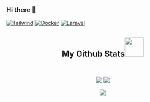 ### Hi there 👋

<a href="https://tailwindcss.com/">![Tailwind][tailwind.com]</a>
<a href="https://www.docker.com/">![Docker][Docker.com]</a>
<a href="https://laravel.com/">![Laravel][Laravel.com]</a>

<!--
**erentin/ErenTin** is a ✨ _special_ ✨ repository because its `README.md` (this file) appears on your GitHub profile.

Here are some ideas to get you started:

- 🔭 I’m currently working on ...
- 🌱 I’m currently learning ...
- 👯 I’m looking to collaborate on ...
- 🤔 I’m looking for help with ...
- 💬 Ask me about ...
- 📫 How to reach me: ...
- 😄 Pronouns: ...
- ⚡ Fun fact: ...
-->

<h2 align="center">
  My Github Stats<img src="https://media.giphy.com/media/VgCDAzcKvsR6OM0uWg/giphy.gif" width="50">
</h2>
 
<br>

<p align = "center">
  <img  src = "https://github-readme-stats.vercel.app/api?username=erentin&show_icons=true&theme=radical&line_height=27">
  <img src = "https://github-readme-stats.vercel.app/api/top-langs/?username=erentin&hide=html,css,java,shaderlab,kotlin,hlsl&theme=radical">
</p>

<p align = "center">
 <img  src="https://github-readme-streak-stats.herokuapp.com/?user=erentin&show_icons=true&locale=en&layout=compact&theme=radical&line_height=0" />
</p> 




[Laravel.com]: https://img.shields.io/badge/Laravel%2010-FF2D20?style=for-the-badge&logo=laravel&logoColor=white
[Laravel-url]: https://laravel.com

[tailwind.com]: https://img.shields.io/static/v1?style=for-the-badge&message=Tailwind+CSS&color=222222&logo=Tailwind+CSS&logoColor=06B6D4&label=
[tailwind-url]: https://tailwind.com

[docker.com]: https://img.shields.io/static/v1?style=for-the-badge&message=Docker&color=2496ED&logo=Docker&logoColor=FFFFFF&label=
[docker-url]: https://docker.com

[kilsan.com]: https://img.shields.io/badge/%20%20%20%20K%C4%B0LSAN%20B2B%20PROJECT%20%20%20-black?style=for-the-badge&logo=:brick:&logoColor=white
[kilsan-url]: https://docker.com


